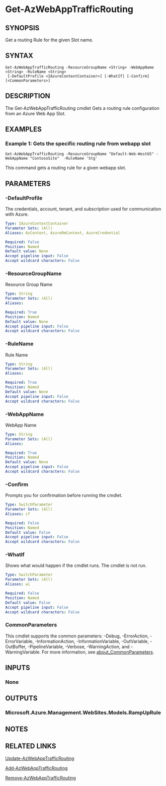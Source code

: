 ﻿---
external help file: Microsoft.Azure.PowerShell.Cmdlets.Websites.dll-Help.xml
Module Name: Az.Websites
online version:
schema: 2.0.0
---

# Get-AzWebAppTrafficRouting

## SYNOPSIS
Get a routing Rule for the given Slot name.

## SYNTAX

```
Get-AzWebAppTrafficRouting -ResourceGroupName <String> -WebAppName <String> -RuleName <String>
 [-DefaultProfile <IAzureContextContainer>] [-WhatIf] [-Confirm] [<CommonParameters>]
```

## DESCRIPTION
The Get-AzWebAppTrafficRouting cmdlet Gets a routing rule configuration from an Azure Web App Slot.

## EXAMPLES

### Example 1: Gets the specific routing rule from webapp slot
```
Get-AzWebAppTrafficRouting -ResourceGroupName "Default-Web-WestUS" -WebAppName "ContosoSite"  -RuleName 'Stg'
```

This command gets a routing rule for a given webapp slot.

## PARAMETERS

### -DefaultProfile
The credentials, account, tenant, and subscription used for communication with Azure.

```yaml
Type: IAzureContextContainer
Parameter Sets: (All)
Aliases: AzContext, AzureRmContext, AzureCredential

Required: False
Position: Named
Default value: None
Accept pipeline input: False
Accept wildcard characters: False
```

### -ResourceGroupName
Resource Group Name

```yaml
Type: String
Parameter Sets: (All)
Aliases:

Required: True
Position: Named
Default value: None
Accept pipeline input: False
Accept wildcard characters: False
```

### -RuleName
Rule Name

```yaml
Type: String
Parameter Sets: (All)
Aliases:

Required: True
Position: Named
Default value: None
Accept pipeline input: False
Accept wildcard characters: False
```

### -WebAppName
WebApp Name

```yaml
Type: String
Parameter Sets: (All)
Aliases:

Required: True
Position: Named
Default value: None
Accept pipeline input: False
Accept wildcard characters: False
```

### -Confirm
Prompts you for confirmation before running the cmdlet.

```yaml
Type: SwitchParameter
Parameter Sets: (All)
Aliases: cf

Required: False
Position: Named
Default value: False
Accept pipeline input: False
Accept wildcard characters: False
```

### -WhatIf
Shows what would happen if the cmdlet runs.
The cmdlet is not run.

```yaml
Type: SwitchParameter
Parameter Sets: (All)
Aliases: wi

Required: False
Position: Named
Default value: False
Accept pipeline input: False
Accept wildcard characters: False
```

### CommonParameters
This cmdlet supports the common parameters: -Debug, -ErrorAction, -ErrorVariable, -InformationAction, -InformationVariable, -OutVariable, -OutBuffer, -PipelineVariable, -Verbose, -WarningAction, and -WarningVariable. For more information, see [about_CommonParameters](http://go.microsoft.com/fwlink/?LinkID=113216).

## INPUTS

### None
## OUTPUTS

### Microsoft.Azure.Management.WebSites.Models.RampUpRule
## NOTES

## RELATED LINKS

[Update-AzWebAppTrafficRouting]()

[Add-AzWebAppTrafficRouting]()

[Remove-AzWebAppTrafficRouting]()


